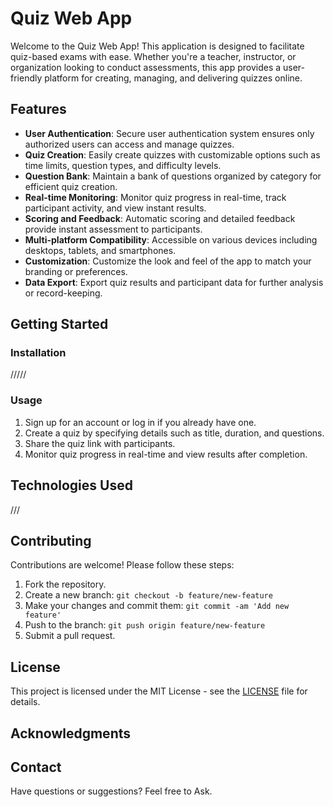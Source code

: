 # Quiz Web App

Welcome to the Quiz Web App! This application is designed to facilitate quiz-based exams with ease. Whether you're a teacher, instructor, or organization looking to conduct assessments, this app provides a user-friendly platform for creating, managing, and delivering quizzes online.

## Features

- **User Authentication**: Secure user authentication system ensures only authorized users can access and manage quizzes.
- **Quiz Creation**: Easily create quizzes with customizable options such as time limits, question types, and difficulty levels.
- **Question Bank**: Maintain a bank of questions organized by category for efficient quiz creation.
- **Real-time Monitoring**: Monitor quiz progress in real-time, track participant activity, and view instant results.
- **Scoring and Feedback**: Automatic scoring and detailed feedback provide instant assessment to participants.
- **Multi-platform Compatibility**: Accessible on various devices including desktops, tablets, and smartphones.
- **Customization**: Customize the look and feel of the app to match your branding or preferences.
- **Data Export**: Export quiz results and participant data for further analysis or record-keeping.

## Getting Started

### Installation

/////

### Usage

1. Sign up for an account or log in if you already have one.
2. Create a quiz by specifying details such as title, duration, and questions.
3. Share the quiz link with participants.
4. Monitor quiz progress in real-time and view results after completion.

## Technologies Used
///

## Contributing

Contributions are welcome! Please follow these steps:

1. Fork the repository.
2. Create a new branch: `git checkout -b feature/new-feature`
3. Make your changes and commit them: `git commit -am 'Add new feature'`
4. Push to the branch: `git push origin feature/new-feature`
5. Submit a pull request.

## License

This project is licensed under the MIT License - see the [LICENSE](LICENSE) file for details.

## Acknowledgments



## Contact

Have questions or suggestions? Feel free to Ask.
